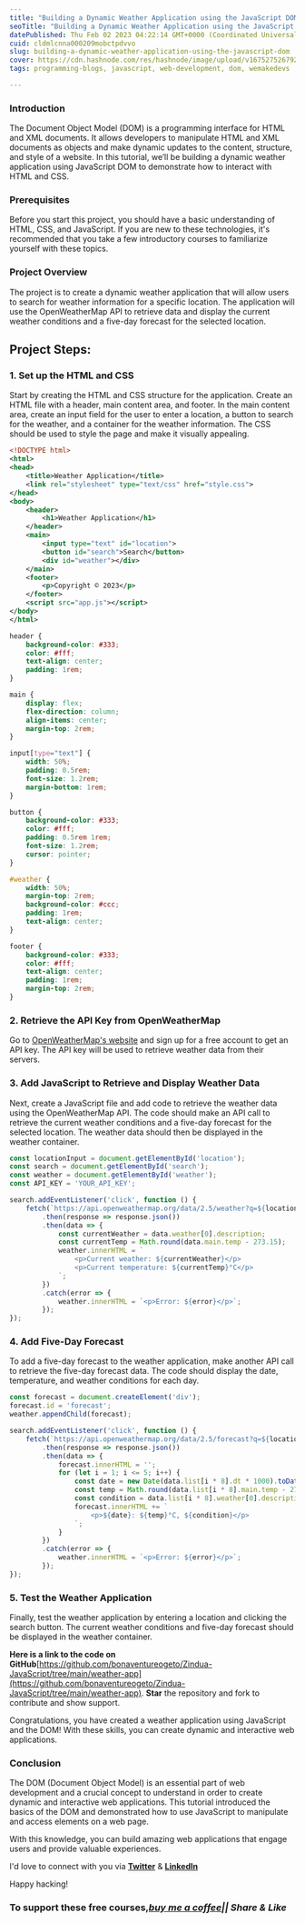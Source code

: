 ```yaml
---
title: "Building a Dynamic Weather Application using the JavaScript DOM"
seoTitle: "Building a Dynamic Weather Application using the JavaScript DOM"
datePublished: Thu Feb 02 2023 04:22:14 GMT+0000 (Coordinated Universal Time)
cuid: cldmlcnna000209mobctpdvvo
slug: building-a-dynamic-weather-application-using-the-javascript-dom
cover: https://cdn.hashnode.com/res/hashnode/image/upload/v1675275267928/03eb476d-2459-4870-b31b-fd58097f8b66.jpeg
tags: programming-blogs, javascript, web-development, dom, wemakedevs

---
```


### Introduction

The Document Object Model (DOM) is a programming interface for HTML and XML documents. It allows developers to manipulate HTML and XML documents as objects and make dynamic updates to the content, structure, and style of a website. In this tutorial, we’ll be building a dynamic weather application using JavaScript DOM to demonstrate how to interact with HTML and CSS.

### Prerequisites

Before you start this project, you should have a basic understanding of HTML, CSS, and JavaScript. If you are new to these technologies, it's recommended that you take a few introductory courses to familiarize yourself with these topics.

### Project Overview

The project is to create a dynamic weather application that will allow users to search for weather information for a specific location. The application will use the OpenWeatherMap API to retrieve data and display the current weather conditions and a five-day forecast for the selected location.

## Project Steps:

### 1\. Set up the HTML and CSS

Start by creating the HTML and CSS structure for the application. Create an HTML file with a header, main content area, and footer. In the main content area, create an input field for the user to enter a location, a button to search for the weather, and a container for the weather information. The CSS should be used to style the page and make it visually appealing.

```xml
<!DOCTYPE html>
<html>
<head>
	<title>Weather Application</title>
	<link rel="stylesheet" type="text/css" href="style.css">
</head>
<body>
	<header>
		<h1>Weather Application</h1>
	</header>
	<main>
		<input type="text" id="location">
		<button id="search">Search</button>
		<div id="weather"></div>
	</main>
	<footer>
		<p>Copyright © 2023</p>
	</footer>
	<script src="app.js"></script>
</body>
</html>
```

```css
header {
	background-color: #333;
	color: #fff;
	text-align: center;
	padding: 1rem;
}

main {
	display: flex;
	flex-direction: column;
	align-items: center;
	margin-top: 2rem;
}

input[type="text"] {
	width: 50%;
	padding: 0.5rem;
	font-size: 1.2rem;
	margin-bottom: 1rem;
}

button {
	background-color: #333;
	color: #fff;
	padding: 0.5rem 1rem;
	font-size: 1.2rem;
	cursor: pointer;
}

#weather {
	width: 50%;
	margin-top: 2rem;
	background-color: #ccc;
	padding: 1rem;
	text-align: center;
}

footer {
	background-color: #333;
	color: #fff;
	text-align: center;
	padding: 1rem;
	margin-top: 2rem;
}
```

### 2\. Retrieve the API Key from OpenWeatherMap

Go to [OpenWeatherMap's website](https://openweathermap.org/api) and sign up for a free account to get an API key. The API key will be used to retrieve weather data from their servers.

### 3\. Add JavaScript to Retrieve and Display Weather Data

Next, create a JavaScript file and add code to retrieve the weather data using the OpenWeatherMap API. The code should make an API call to retrieve the current weather conditions and a five-day forecast for the selected location. The weather data should then be displayed in the weather container.

```javascript
const locationInput = document.getElementById('location');
const search = document.getElementById('search');
const weather = document.getElementById('weather');
const API_KEY = 'YOUR_API_KEY';

search.addEventListener('click', function () {
	fetch(`https://api.openweathermap.org/data/2.5/weather?q=${locationInput.value}&appid=${API_KEY}`)
		.then(response => response.json())
		.then(data => {
			const currentWeather = data.weather[0].description;
			const currentTemp = Math.round(data.main.temp - 273.15);
			weather.innerHTML = `
				<p>Current weather: ${currentWeather}</p>
				<p>Current temperature: ${currentTemp}°C</p>
			`;
		})
		.catch(error => {
			weather.innerHTML = `<p>Error: ${error}</p>`;
		});
});
```

### 4\. Add Five-Day Forecast

To add a five-day forecast to the weather application, make another API call to retrieve the five-day forecast data. The code should display the date, temperature, and weather conditions for each day.

```javascript
const forecast = document.createElement('div');
forecast.id = 'forecast';
weather.appendChild(forecast);

search.addEventListener('click', function () {
	fetch(`https://api.openweathermap.org/data/2.5/forecast?q=${locationInput.value}&appid=${API_KEY}`)
		.then(response => response.json())
		.then(data => {
			forecast.innerHTML = '';
			for (let i = 1; i <= 5; i++) {
				const date = new Date(data.list[i * 8].dt * 1000).toDateString();
				const temp = Math.round(data.list[i * 8].main.temp - 273.15);
				const condition = data.list[i * 8].weather[0].description;
				forecast.innerHTML += `
					<p>${date}: ${temp}°C, ${condition}</p>
				`;
			}
		})
		.catch(error => {
			weather.innerHTML = `<p>Error: ${error}</p>`;
		});
});
```

### 5\. Test the Weather Application

Finally, test the weather application by entering a location and clicking the search button. The current weather conditions and five-day forecast should be displayed in the weather container.

**Here is a link to the code on GitHub**[https://github.com/bonaventureogeto/Zindua-JavaScript/tree/main/weather-app](https://github.com/bonaventureogeto/Zindua-JavaScript/tree/main/weather-app). **Star** the repository and fork to contribute and show support.

Congratulations, you have created a weather application using JavaScript and the DOM! With these skills, you can create dynamic and interactive web applications.

### Conclusion

The DOM (Document Object Model) is an essential part of web development and a crucial concept to understand in order to create dynamic and interactive web applications. This tutorial introduced the basics of the DOM and demonstrated how to use JavaScript to manipulate and access elements on a web page.

With this knowledge, you can build amazing web applications that engage users and provide valuable experiences.

I'd love to connect with you via [**Twitter**](https://twitter.com/bonaogeto) & [**LinkedIn**](https://www.linkedin.com/in/bonaventureogeto/)

Happy hacking!

### **To support these free courses,**[***buy me a coffee***](https://www.buymeacoffee.com/bonaogeto)***|| Share & Like***